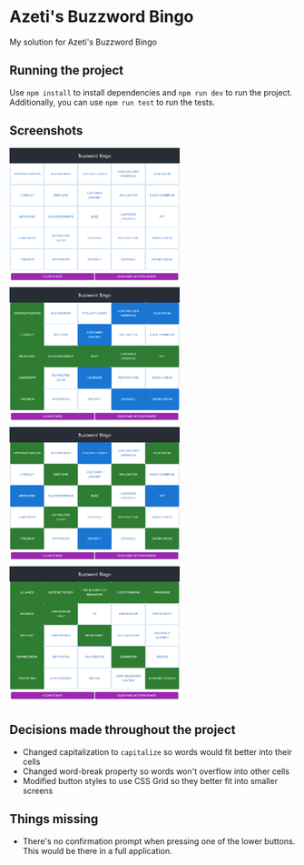 # Azeti's Buzzword Bingo
My solution for Azeti's Buzzword Bingo

## Running the project

Use `npm install` to install dependencies and `npm run dev` to run the project. Additionally, you can use `npm run test` to run the tests.

## Screenshots

<img src="/docs/azeti-challenge_default.png" width="300" >
<img src="/docs/azeti-challenge_victory.png" width="300" >
<img src="/docs/azeti-challenge_victory2.png" width="300" >
<img src="/docs/azeti-challenge_victory3.png" width="300" >

## Decisions made throughout the project
- Changed capitalization to `capitalize` so words would fit better into their cells
- Changed word-break property so words won't overflow into other cells
- Modified button styles to use CSS Grid so they better fit into smaller screens

## Things missing
- There's no confirmation prompt when pressing one of the lower buttons. This would be there in a full application.